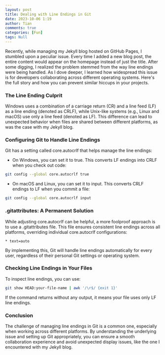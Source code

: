 ```yaml
---
layout: post
title: Dealing with Line Endings in Git
date: 2023-10-06 1:19
author: Tian
comments: true
categories: [Fun]
tags: Null
---
```

Recently, while managing my Jekyll blog hosted on GitHub Pages, I stumbled upon a peculiar issue. Every time I added a new blog post, the entire content would appear on the homepage instead of just the title. After some digging, I realized the problem stemmed from the way line endings were being handled. As I dove deeper, I learned how widespread this issue is for developers collaborating across different operating systems. Here's the full story and how you can prevent similar hiccups in your projects.

### The Line Ending Culprit
Windows uses a combination of a carriage return (CR) and a line feed (LF) as a line ending (denoted as CRLF), while Unix-like systems (e.g., Linux and macOS) use only a line feed (denoted as LF). This difference can lead to unexpected behavior when files are shared between different platforms, as was the case with my Jekyll blog.

### Configuring Git to Handle Line Endings
Git has a setting called core.autocrlf that helps manage the line endings:

- On Windows, you can set it to true. This converts LF endings into CRLF when you check out code:

```bash
git config --global core.autocrlf true
```
- On macOS and Linux, you can set it to input. This converts CRLF endings to LF when you commit a file:

```bash
git config --global core.autocrlf input
```
### .gitattributes: A Permanent Solution
While adjusting core.autocrlf can be helpful, a more foolproof approach is to use a .gitattributes file. This file ensures consistent line endings across all platforms, overriding individual core.autocrlf configurations:

```arduino
* text=auto
```

By implementing this, Git will handle line endings automatically for every user, regardless of their personal Git settings or operating system.

### Checking Line Endings in Your Files
To inspect line endings, you can use:

```bash
git show HEAD:your-file-name | awk '/\r$/ {exit 1}'
```

If the command returns without any output, it means your file uses only LF line endings.

### Conclusion
The challenge of managing line endings in Git is a common one, especially when working across different platforms. By understanding the underlying issue and setting up Git appropriately, you can ensure a smooth collaboration experience and avoid unexpected display issues, like the one I encountered with my Jekyll blog.